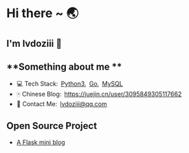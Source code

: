 # Hi there ~ 🌏

<!--
**lvdoziii/lvdoziii** is a ✨ _special_ ✨ repository because its `README.md` (this file) appears on your GitHub profile.

Here are some ideas to get you started:

- 🔭 I’m currently working on ...
- 🌱 I’m currently learning ...
- 👯 I’m looking to collaborate on ...
- 🤔 I’m looking for help with ...
- 💬 Ask me about ...
- 📫 How to reach me: ...
- 😄 Pronouns: ...
- ⚡ Fun fact: ...
-->
## **I'm lvdoziii 🍥**
## **Something about me **
- 💻 Tech Stack:&ensp;[Python3](https://www.python.org/),&ensp;[Go](https://golang.org/),&ensp;[MySQL](https://www.mysql.com/)
- 🀄 Chinese Blog:&ensp;https://juejin.cn/user/3095849305117662
- 📧 Contact Me:&ensp;lvdoziii@qq.com
## Open Source Project
- [A Flask mini blog](https://github.com/lvdoziii/flask-mini-blog)
